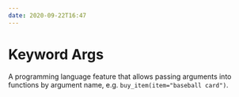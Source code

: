 ```yaml
---
date: 2020-09-22T16:47
---
```


# Keyword Args

A programming language feature that allows passing arguments into
functions by argument name, e.g. `buy_item(item="baseball card")`.
